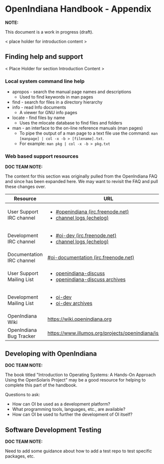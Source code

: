 # OpenIndiana Handbook - Appendix

<i class="fa fa-info-circle fa-lg" aria-hidden="true"></i> **NOTE:**
<div class="well">
This document is a work in progress (draft).
</div>

< place holder for introduction content >


## Finding help and support

< Place Holder for section Introduction Content >


### Local system command line help

* apropos - search the manual page names and descriptions
    * Used to find keywords in man pages
* find - search for files in a directory hierarchy
* info - read Info documents
    * A viewer for GNU info pages
* locate - find files by name
    * Uses the mlocate database to find files and folders
* man - an interface to the on-line reference manuals (man pages)
    * To pipe the output of a man page to a text file use the command: `man [manpage] | col -x -b > [filename].txt`.
    * For example: `man pkg | col -x -b > pkg.txt`

### Web based support resources

<i class="fa fa-info-circle fa-lg" aria-hidden="true"></i> **DOC TEAM NOTE:**
<div class="well">
The content for this section was originally pulled from the OpenIndiana FAQ and since has been expanded here.
We may want to revisit the FAQ and pull these changes over.
</div>

| Resource | URL
| --- | ---
| User Support IRC channel | <ul><li>[#openindiana (irc.freenode.net)](irc://irc.freenode.net/openindiana)</li><li>[channel logs (echelog)](http://echelog.com/logs/browse/openindiana/)</li></ul>
| Development IRC channel | <ul><li>[#oi-dev (irc.freenode.net)](irc://irc.freenode.net/oi-dev)</li><li>[channel logs (echelog)](http://echelog.com/logs/browse/oi-dev/)</li></ul>
| Documentation IRC channel | [#oi-documentation (irc.freenode.net)](irc://irc.freenode.net/oi-documentation)
| User Support Mailing List | <ul><li>[openindiana-discuss](https://openindiana.org/mailman/listinfo/openindiana-discuss)</li><li>[openindiana-discuss archives](https://openindiana.org/pipermail/openindiana-discuss/)</li></ul>
| Development Mailing List | <ul><li>[oi-dev](https://openindiana.org/mailman/listinfo/oi-dev)</li><li>[oi-dev archives](https://openindiana.org/pipermail/oi-dev/)</li></ul>
| OpenIndiana Wiki | <https://wiki.openindiana.org>
| OpenIndiana Bug Tracker | <https://www.illumos.org/projects/openindiana/issues>


## Developing with OpenIndiana

<i class="fa fa-info-circle fa-lg" aria-hidden="true"></i> **DOC TEAM NOTE:**
<div class="well">
The book titled "Introduction to Operating Systems: A Hands-On Approach Using the OpenSolaris Project" may be a good resource for helping to complete this part of the handbook.

Questions to ask:

* How can OI be used as a development platform?
* What programming tools, languages, etc., are available?
* How can OI be used to further the development of OI itself?
</div>

## Software Development Testing

<i class="fa fa-info-circle fa-lg" aria-hidden="true"></i> **DOC TEAM NOTE:**
<div class="well">
Need to add some guidance about how to add a test repo to test specific packages, etc.
</div>


